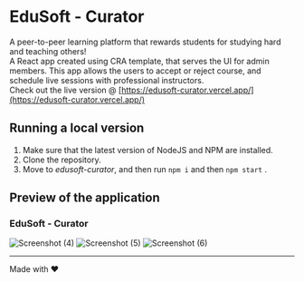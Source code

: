 # EduSoft - Curator

A peer-to-peer learning platform that rewards students for studying hard and teaching others!    
A React app created using CRA template, that serves the UI for admin members. This app allows the users to accept or reject course, and schedule live sessions with professional instructors.    
Check out the live version @ [https://edusoft-curator.vercel.app/](https://edusoft-curator.vercel.app/)

## Running a local version

1. Make sure that the latest version of NodeJS and NPM are installed.
2. Clone the repository.
3. Move to *edusoft-curator*, and then run `npm i` and then `npm start` .


## Preview of the application

### EduSoft - Curator
![Screenshot (4)](https://user-images.githubusercontent.com/36294722/143088826-60ad4194-8666-47f1-9afc-df1a00ee97b3.png)
![Screenshot (5)](https://user-images.githubusercontent.com/36294722/143088831-0fec08a2-56bd-42ae-ab49-53f7b51710d2.png)
![Screenshot (6)](https://user-images.githubusercontent.com/36294722/143088834-4a76bf05-f98b-4395-a736-2061b61572fd.png)

---
Made with ❤️
